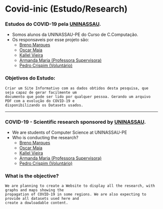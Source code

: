 # Covid-inic (Estudo/Research)
### Estudos do COVID-19 pela [UNINASSAU](https://www.uninassau.edu.br/institucional/nacional).
  - Somos alunos da UNINASSAU-PE do Curso de C.Computação.
  - Os responsaveis por esse projeto são:
    - [Breno Marques](https://www.linkedin.com/in/breno-marques-a86136114/)
    - [Oscar Maia](https://www.linkedin.com/in/oscar-maia-23a155195/)
    - [Kallel Vieira](https://www.linkedin.com/in/kallel-vieira-57b343190/)
    - [Armanda Maria (Professora Supervisora)](https://www.linkedin.com/in/armanda-maria-56528b113/)
    - [Pedro Crispim (Voluntário)](https://www.linkedin.com/in/rycky5/)
    
### Objetivos do Estudo:
    Criar um Site Informativo com as dados obtidos desta pesquisa, que seja capaz de gerar facilmente um
    documento que pode ser lido por qualquer pessoa. Gerando um arquivo PDF com a evolução do COVID-19 e
    disponibilizando os Datasets usados.
    
   
-------------------------------------------------------------------------------------------------------------------------------

### COVID-19 - Scientific research sponsored by [UNINASSAU](https://www.uninassau.edu.br/institucional/nacional).
  - We are students of Computer Science at UNINASSAU-PE
  - Who is conducting the research?
    - [Breno Marques](https://www.linkedin.com/in/breno-marques-a86136114/)
    - [Oscar Maia](https://www.linkedin.com/in/oscar-maia-23a155195/)
    - [Kallel Vieira](https://www.linkedin.com/in/kallel-vieira-57b343190/)
    - [Armanda Maria (Professora Supervisora)](https://www.linkedin.com/in/armanda-maria-56528b113/)
    - [Pedro Crispim (Voluntário)](https://www.linkedin.com/in/rycky5/)
    
### What is the objective?
    We are planning to create a Website to display all the research, with graphs and maps showing the
    propagation of COVID-19 in some regions. We are also expecting to provide all datasets used here and
    create a dowloadable content.
